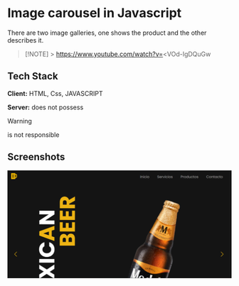 # Image carousel in Javascript

There are two image galleries, one shows the product and the other describes it.

> [!NOTE] > https://www.youtube.com/watch?v=<VOd-IgDQuGw

## Tech Stack

**Client:** HTML, Css, JAVASCRIPT

**Server:**
does not possess

> [!WARNING]
> is not responsible

## Screenshots

![App Screenshot](./images/Captura.PNG/)
